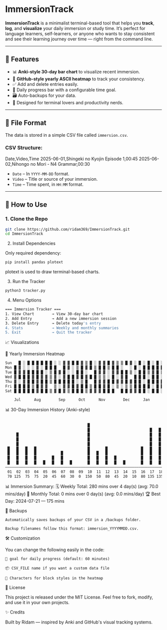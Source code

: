 # ImmersionTrack

**ImmersionTrack** is a minimalist terminal-based tool that helps you **track**, **log**, and **visualize** your daily immersion or study time. It’s perfect for language learners, self-learners, or anyone who wants to stay consistent and see their learning journey over time — right from the command line.

---

## 📌 Features

- 📊 **Anki-style 30-day bar chart** to visualize recent immersion.
- 📅 **GitHub-style yearly ASCII heatmap** to track your consistency.
- ✅ Add and delete entries easily.
- 🔁 Daily progress bar with a configurable time goal.
- 🗃️ Auto-backups for your data.
- 🧠 Designed for terminal lovers and productivity nerds.

---

## 📂 File Format

The data is stored in a simple CSV file called `immersion.csv`.

### CSV Structure:

Date,Video,Time
2025-06-01,Shingeki no Kyojin Episode 1,00:45
2025-06-02,Nihongo no Mori - N4 Grammar,00:30

- `Date` – In `YYYY-MM-DD` format.
- `Video` – Title or source of your immersion.
- `Time` – Time spent, in `HH:MM` format.

---

## 🚀 How to Use

### 1. Clone the Repo

```bash
git clone https://github.com/ridam369/ImmersionTrack.git
cd ImmersionTrack
```
2. Install Dependencies

Only required dependency:
```bash
pip install pandas plotext
```
plotext is used to draw terminal-based charts.

3. Run the Tracker
```bash
python3 tracker.py
```
4. Menu Options
```bash
=== Immersion Tracker ===
1. View Chart        → View 30-day bar chart
2. Add Entry         → Add a new immersion session
3. Delete Entry      → Delete today's entry
4. Stats             → Weekly and monthly summaries
5. Exit              → Quit the tracker
```
📈 Visualizations

📅 Yearly Immersion Heatmap
```bash
Sun   █ ░ █ █ █ █ █ █ ░ ░ ▓ ▓ █ █ ▓ ▒ █ ░ ▓ ▓ █ ▓ ▒ ▒ █ ▓ ░ █ ░ █ ░ █ ░ ░ ░ █ ░ ▓ ▒ █ ▒ █ █ ▓ ▓ █ ▓ █ ▓ ░ ▓
Mon █ ▓ ░ ░ ░ ▓ ░ █ █ █   █ ▓ ░ ▒ █ ▓ █ ▒ █ █ ▒ █ █ ░   ░ █ ░ █ █ █ █ █ ▒ █ █ ▓ ░ ▓ █ ░   ▒ ░ ▓ ▒ ▒ █   █ ▓
Tue █ ▓ ▓ █ █ █ █ ░ ▒ █ ▓ █ ░ ░ █ █ ░   █ ▓ ▓ ░ ▓ ▓ █ █ ▒ ░ █ █ ▒ ▓ █ ▒ ▒ █ ▓ ▓ █ ▓   ░ ▓ ▒ █   ▓ █ █ █ █ █
Wed ▓ █ █ █ ▓ █ ▓ ▓ ▒ ▓ ░ ▓ █ █ ▓ █ ▓ █ █ ▒ ▒ ░ █ ░ ▓ █   █ █ █ ░ █ █ ░ █ █ ▒ █ ░ ▒ ░ █ ░ █ ▓ █ █ ░ █ ▓ █ █
Thu ▓ ░ ▓ █ █ ▓ █ █ ▒ █ █ █ █ █ ░ ▒ █   █ ▓ ▓ █ █ ▓ ▓ █ ▓ █ █ ░ █ █ █ █ █ ▓ ░ █ ▓ ▓ ▓ █ ▒     █ ░ ▓ ▒ █ ░ ▒
Fri █ █ █ █ ▒ █ ▓ ▓   ▒ ░ ▓ ▓ █ ▓ █ █ ▒ █ █ ▓ █ ░ ▒ ░ ▒ ▒ █ █ █ █ ░ █ █ █ █ ▓ █ █ ░ ▒ ▓ █ █ █ █ ░ █ ▓ ▓ ▓ ▓
Sat █ █ █ █ █ ▓ █ █ ▒ ▓ █ ▓ ▒ █ █ █ ▒ ▓ ▓ ▓ █ █ █   █ █ ▓ ▓ █ █ ░ █ █ ░ ▓ ▒ ▓ ▓ ▒ █ ▓ ▓   █ █ █ ░ ▒ █ ▒ █ ░

    Jul      Aug        Sep      Oct      Nov        Dec      Jan      Feb      Mar        Apr      May        Jun
```
📊 30-Day Immersion History (Anki-style)
```bash
                                                                                                                     █  
                                     █                                                                               █  
                                     █                           █   █                                               █  
     █                               █                           █   █                                               █  
     █                               █                           █   █           █           █   █                   █  
     █                               █                           █   █           █           █   █                   █  
 █   █   █   █                       █       █               █   █   █           █           █   █                   █  
 █   █   █   █           █           █   █   █               █   █   █       █   █   █   █   █   █               █   █  
 █   █   █   █       █   █           █   █   █   █           █   █   █       █   █   █   █   █   █       █       █   █  
 █   █   █   █   █   █   █   █       █   █   █   █   █       █   █   █       █   █   █   █   █   █   █   █       █   █  
――――――――――――――――――――――――――――――――――――――――――――――――――――――――――――――――――――――――――――――――――――――――――――――――――――――――――――――――――――――――
 01  02  03  04  05  06  07  08  09  10  11  12  13  14  15  16  17  18  19  20  21  22  23  24  25  26  27  28  29  30 
 70 125  75  75  20  45  60  30  0  150  50  80  45  20  10  80 135 135  5   50 105  55  50 110 110  20  45  10  60 165
```

📊 Immersion Summary:
🗓️  Weekly Total: 280 mins over 4 day(s) (avg: 70.0 mins/day)
📅 Monthly Total: 0 mins over 0 day(s) (avg: 0.0 mins/day)
🏆 Best Day: 2024-07-21 — 175 mins

💾 Backups

    Automatically saves backups of your CSV in a /backups folder.

    Backup filenames follow this format: immersion_YYYYMMDD.csv.

🛠 Customization

You can change the following easily in the code:

    🔁 goal for daily progress (default: 60 minutes)

    📦 CSV_FILE name if you want a custom data file

    🎨 Characters for block styles in the heatmap

📘 License

This project is released under the MIT License.
Feel free to fork, modify, and use it in your own projects.

✨ Credits

Built by Ridam — inspired by Anki and GitHub's visual tracking systems.

